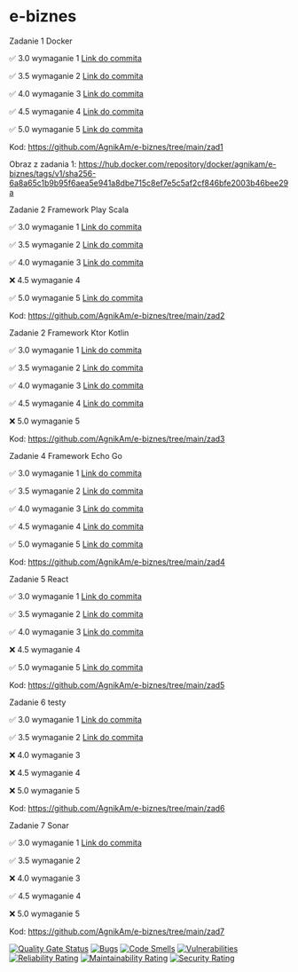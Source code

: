 # e-biznes

Zadanie 1 Docker

✅ 3.0 wymaganie 1 [Link do commita](https://github.com/AgnikAm/e-biznes/commit/587b03d7f41f06f682459701b5d9a4fd7f52b257)

✅ 3.5 wymaganie 2 [Link do commita](https://github.com/AgnikAm/e-biznes/commit/587b03d7f41f06f682459701b5d9a4fd7f52b257)

✅ 4.0 wymaganie 3 [Link do commita](https://github.com/AgnikAm/e-biznes/commit/587b03d7f41f06f682459701b5d9a4fd7f52b257)

✅ 4.5 wymaganie 4 [Link do commita](https://github.com/AgnikAm/e-biznes/commit/587b03d7f41f06f682459701b5d9a4fd7f52b257)

✅ 5.0 wymaganie 5 [Link do commita](https://github.com/AgnikAm/e-biznes/commit/587b03d7f41f06f682459701b5d9a4fd7f52b257)

Kod: https://github.com/AgnikAm/e-biznes/tree/main/zad1

Obraz z zadania 1: https://hub.docker.com/repository/docker/agnikam/e-biznes/tags/v1/sha256-6a8a65c1b9b95f6aea5e941a8dbe715c8ef7e5c5af2cf846bfe2003b46bee29a

Zadanie 2 Framework Play Scala

✅ 3.0 wymaganie 1 [Link do commita](https://github.com/AgnikAm/e-biznes/commit/e8776f25bb3308df86722da0b8662fb3f4faf6a1)

✅ 3.5 wymaganie 2 [Link do commita](https://github.com/AgnikAm/e-biznes/commit/5b67956bbd9acfcfc93acf7169564a0d69b776a4)

✅ 4.0 wymaganie 3 [Link do commita](https://github.com/AgnikAm/e-biznes/commit/2537b5bd4c938652adafb2712393609239b9b02c)

❌ 4.5 wymaganie 4

✅ 5.0 wymaganie 5 [Link do commita](https://github.com/AgnikAm/e-biznes/commit/250f380e1f20244ebc66a64f6013e31cc847f93f)

Kod: https://github.com/AgnikAm/e-biznes/tree/main/zad2

Zadanie 2 Framework Ktor Kotlin

✅ 3.0 wymaganie 1 [Link do commita](https://github.com/AgnikAm/e-biznes/commit/062c71c574ee4fdae264d44fc563b7f7d43ded51)

✅ 3.5 wymaganie 2 [Link do commita](https://github.com/AgnikAm/e-biznes/commit/062c71c574ee4fdae264d44fc563b7f7d43ded51)

✅ 4.0 wymaganie 3 [Link do commita](https://github.com/AgnikAm/e-biznes/commit/d61063086a9d1fa89a6c4d534f97abc2ecfec015)

✅ 4.5 wymaganie 4 [Link do commita](https://github.com/AgnikAm/e-biznes/commit/ead8e283a2266fd2927908550e097140f1934c2c)

❌ 5.0 wymaganie 5

Kod: https://github.com/AgnikAm/e-biznes/tree/main/zad3

Zadanie 4 Framework Echo Go

✅ 3.0 wymaganie 1 [Link do commita](https://github.com/AgnikAm/e-biznes/commit/4d46b97189b0248995adce8d885d818ac4a32778)

✅ 3.5 wymaganie 2 [Link do commita](https://github.com/AgnikAm/e-biznes/commit/4d46b97189b0248995adce8d885d818ac4a32778)

✅ 4.0 wymaganie 3 [Link do commita](https://github.com/AgnikAm/e-biznes/commit/cdfcfd0408a9572eab417d01fce810a056c13ba3)

✅ 4.5 wymaganie 4 [Link do commita](https://github.com/AgnikAm/e-biznes/commit/841bc356340b23951dec4f227a142545a2b3b310)

✅ 5.0 wymaganie 5 [Link do commita](https://github.com/AgnikAm/e-biznes/commit/7ddfbe2e7737fd01f5e2418150c647d4b4cc8b00)

Kod: https://github.com/AgnikAm/e-biznes/tree/main/zad4

Zadanie 5 React

✅ 3.0 wymaganie 1 [Link do commita](https://github.com/AgnikAm/e-biznes/commit/9077f84520e934f0a796adc04d099b7ce2a2495f)

✅ 3.5 wymaganie 2 [Link do commita](https://github.com/AgnikAm/e-biznes/commit/bb009664bd5bd0af06c30d286eb7a1ec558b18bb)

✅ 4.0 wymaganie 3 [Link do commita](https://github.com/AgnikAm/e-biznes/commit/bb009664bd5bd0af06c30d286eb7a1ec558b18bb)

❌ 4.5 wymaganie 4

✅ 5.0 wymaganie 5 [Link do commita](https://github.com/AgnikAm/e-biznes/commit/7a4de44b83dffa804cf897bd56e215cce22ef475)

Kod: https://github.com/AgnikAm/e-biznes/tree/main/zad5

Zadanie 6 testy

✅ 3.0 wymaganie 1 [Link do commita](https://github.com/AgnikAm/e-biznes/commit/eafafebe3d2140b83aeafbeabe3a882a7555e6d5)

✅ 3.5 wymaganie 2 [Link do commita](https://github.com/AgnikAm/e-biznes/commit/eafafebe3d2140b83aeafbeabe3a882a7555e6d5)

❌ 4.0 wymaganie 3

❌ 4.5 wymaganie 4

❌ 5.0 wymaganie 5

Kod: https://github.com/AgnikAm/e-biznes/tree/main/zad6

Zadanie 7 Sonar

✅ 3.0 wymaganie 1 [Link do commita](https://github.com/AgnikAm/e-biznes/commit/6dbd100f74a9977a6e89ae3d49e0750e26130ba4)

✅ 3.5 wymaganie 2

❌ 4.0 wymaganie 3

✅ 4.5 wymaganie 4

❌ 5.0 wymaganie 5

Kod: https://github.com/AgnikAm/e-biznes/tree/main/zad7

[![Quality Gate Status](https://sonarcloud.io/api/project_badges/measure?project=AgnikAm_e-biznes&metric=alert_status)](https://sonarcloud.io/summary/new_code?id=AgnikAm_e-biznes)
[![Bugs](https://sonarcloud.io/api/project_badges/measure?project=AgnikAm_e-biznes&metric=bugs)](https://sonarcloud.io/summary/new_code?id=AgnikAm_e-biznes)
[![Code Smells](https://sonarcloud.io/api/project_badges/measure?project=AgnikAm_e-biznes&metric=code_smells)](https://sonarcloud.io/summary/new_code?id=AgnikAm_e-biznes)
[![Vulnerabilities](https://sonarcloud.io/api/project_badges/measure?project=AgnikAm_e-biznes&metric=vulnerabilities)](https://sonarcloud.io/summary/new_code?id=AgnikAm_e-biznes)
[![Reliability Rating](https://sonarcloud.io/api/project_badges/measure?project=AgnikAm_e-biznes&metric=reliability_rating)](https://sonarcloud.io/summary/new_code?id=AgnikAm_e-biznes)
[![Maintainability Rating](https://sonarcloud.io/api/project_badges/measure?project=AgnikAm_e-biznes&metric=sqale_rating)](https://sonarcloud.io/summary/new_code?id=AgnikAm_e-biznes)
[![Security Rating](https://sonarcloud.io/api/project_badges/measure?project=AgnikAm_e-biznes&metric=security_rating)](https://sonarcloud.io/summary/new_code?id=AgnikAm_e-biznes)